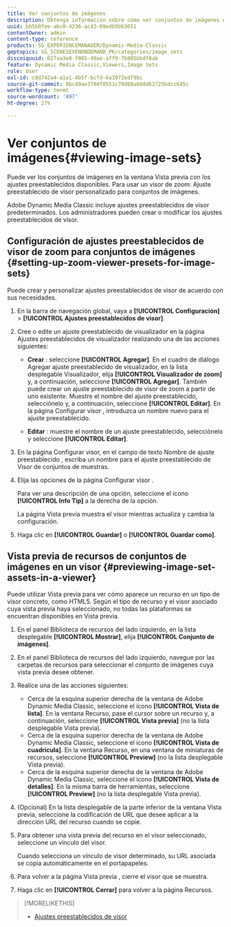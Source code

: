 ```yaml
---
title: Ver conjuntos de imágenes
description: Obtenga información sobre cómo ver conjuntos de imágenes en Adobe Dynamic Media Classic.
uuid: bb5b0fee-abc0-4236-ac43-09edb9bb3651
contentOwner: admin
content-type: reference
products: SG_EXPERIENCEMANAGER/Dynamic-Media-Classic
geptopics: SG_SCENESEVENONDEMAND_PK/categories/image_sets
discoiquuid: 027aa3e0-f085-48ae-aff9-7b805bbdf8ab
feature: Dynamic Media Classic,Viewers,Image Sets
role: User
exl-id: c8d742a4-a1a1-4b5f-bcfd-6a1972edf9bc
source-git-commit: 8bc49ae3704f0551c70d68a0ddd63725bdcc645c
workflow-type: tm+mt
source-wordcount: '497'
ht-degree: 27%

---
```


# Ver conjuntos de imágenes{#viewing-image-sets}

Puede ver los conjuntos de imágenes en la ventana Vista previa con los ajustes preestablecidos disponibles. Para usar un visor de zoom: Ajuste preestablecido de visor personalizado para conjuntos de imágenes.

Adobe Dynamic Media Classic incluye ajustes preestablecidos de visor predeterminados. Los administradores pueden crear o modificar los ajustes preestablecidos de visor.

## Configuración de ajustes preestablecidos de visor de zoom para conjuntos de imágenes {#setting-up-zoom-viewer-presets-for-image-sets}

Puede crear y personalizar ajustes preestablecidos de visor de acuerdo con sus necesidades.

1. En la barra de navegación global, vaya a **[!UICONTROL Configuración]** > **[!UICONTROL Ajustes preestablecidos de visor]**.
1. Cree o edite un ajuste preestablecido de visualizador en la página Ajustes preestablecidos de visualizador realizando una de las acciones siguientes:

   * **Crear** : seleccione  **[!UICONTROL Agregar]**. En el cuadro de diálogo Agregar ajuste preestablecido de visualizador, en la lista desplegable Visualizador, elija **[!UICONTROL Visualizador de zoom]** y, a continuación, seleccione **[!UICONTROL Agregar]**. También puede crear un ajuste preestablecido de visor de zoom a partir de uno existente. Muestre el nombre del ajuste preestablecido, selecciónelo y, a continuación, seleccione **[!UICONTROL Editar]**. En la página Configurar visor , introduzca un nombre nuevo para el ajuste preestablecido.

   * **Editar** : muestre el nombre de un ajuste preestablecido, selecciónelo y seleccione  **[!UICONTROL Editar]**.

1. En la página Configurar visor, en el campo de texto Nombre de ajuste preestablecido , escriba un nombre para el ajuste preestablecido de Visor de conjuntos de muestras.
1. Elija las opciones de la página Configurar visor .

   Para ver una descripción de una opción, seleccione el icono **[!UICONTROL Info Tip]** a la derecha de la opción.

   La página Vista previa muestra el visor mientras actualiza y cambia la configuración.

1. Haga clic en **[!UICONTROL Guardar]** o **[!UICONTROL Guardar como]**.

## Vista previa de recursos de conjuntos de imágenes en un visor {#previewing-image-set-assets-in-a-viewer}

Puede utilizar Vista previa para ver cómo aparece un recurso en un tipo de visor concreto, como HTML5. Según el tipo de recurso y el visor asociado cuya vista previa haya seleccionado, no todas las plataformas se encuentran disponibles en Vista previa.

1. En el panel Biblioteca de recursos del lado izquierdo, en la lista desplegable **[!UICONTROL Mostrar]**, elija **[!UICONTROL Conjunto de imágenes]**.
1. En el panel Biblioteca de recursos del lado izquierdo, navegue por las carpetas de recursos para seleccionar el conjunto de imágenes cuya vista previa desee obtener.
1. Realice una de las acciones siguientes:

   * Cerca de la esquina superior derecha de la ventana de Adobe Dynamic Media Classic, seleccione el icono **[!UICONTROL Vista de lista]**. En la ventana Recurso, pase el cursor sobre un recurso y, a continuación, seleccione **[!UICONTROL Vista previa]** (no la lista desplegable Vista previa).
   * Cerca de la esquina superior derecha de la ventana de Adobe Dynamic Media Classic, seleccione el icono **[!UICONTROL Vista de cuadrícula]**. En la ventana Recurso, en una ventana de miniaturas de recursos, seleccione **[!UICONTROL Preview]** (no la lista desplegable Vista previa).
   * Cerca de la esquina superior derecha de la ventana de Adobe Dynamic Media Classic, seleccione el icono **[!UICONTROL Vista de detalles]**. En la misma barra de herramientas, seleccione **[!UICONTROL Preview]** (no la lista desplegable Vista previa).

1. (Opcional) En la lista desplegable de la parte inferior de la ventana Vista previa, seleccione la codificación de URL que desee aplicar a la dirección URL del recurso cuando se copie.
1. Para obtener una vista previa del recurso en el visor seleccionado, seleccione un vínculo del visor.

   Cuando selecciona un vínculo de visor determinado, su URL asociada se copia automáticamente en el portapapeles.

1. Para volver a la página Vista previa , cierre el visor que se muestra.
1. Haga clic en **[!UICONTROL Cerrar]** para volver a la página Recursos.

>[!MORELIKETHIS]
>
>* [Ajustes preestablecidos de visor](application-setup.md#viewer_presets)

